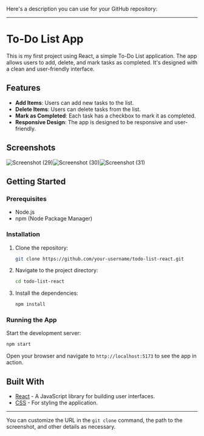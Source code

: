 Here's a description you can use for your GitHub repository:

---

# To-Do List App

This is my first project using React, a simple To-Do List application. The app allows users to add, delete, and mark tasks as completed. It's designed with a clean and user-friendly interface.

## Features

- **Add Items**: Users can add new tasks to the list.
- **Delete Items**: Users can delete tasks from the list.
- **Mark as Completed**: Each task has a checkbox to mark it as completed.
- **Responsive Design**: The app is designed to be responsive and user-friendly.

## Screenshots

![Screenshot (29)](https://github.com/user-attachments/assets/f8fd9f68-aad0-49e8-914e-7c5bacba9fe1)![Screenshot (30)](https://github.com/user-attachments/assets/d469848c-7d16-402d-b1f0-24298979f026)![Screenshot (31)](https://github.com/user-attachments/assets/c0de9acd-d1e4-46f6-9c44-33a91933dc2d)




## Getting Started

### Prerequisites

- Node.js
- npm (Node Package Manager)

### Installation

1. Clone the repository:
   ```bash
   git clone https://github.com/your-username/todo-list-react.git
   ```
2. Navigate to the project directory:
   ```bash
   cd todo-list-react
   ```
3. Install the dependencies:
   ```bash
   npm install
   ```

### Running the App

Start the development server:
```bash
npm start
```
Open your browser and navigate to `http://localhost:5173` to see the app in action.

## Built With

- [React](https://reactjs.org/) - A JavaScript library for building user interfaces.
- [CSS](https://developer.mozilla.org/en-US/docs/Web/CSS) - For styling the application.

---

You can customize the URL in the `git clone` command, the path to the screenshot, and other details as necessary.
